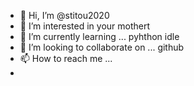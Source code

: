 - 👋 Hi, I’m @stitou2020
- 👀 I’m interested in  your mothert 
- 🌱 I’m currently learning ... pyhthon idle 
- 💞️ I’m looking to collaborate on ... github
- 📫 How to reach me ...
- 

<!---
stitou2020/stitou2020 is a ✨ special ✨ repository because its `README.md` (this file) appears on your GitHub profile.
You can click the Preview link to take a look at your changes.
--->
